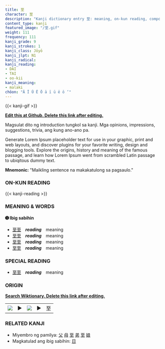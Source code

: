```yaml
---
title: 至
character: 至
description: "Kanji dictionary entry 至: meaning, on-kun reading, compounds, origin, related kanji"
content_type: kanji
featured_image: "/至.gif"
weight: 111
frequency: 111
kanji_grade: 9
kanji_strokes: 1
kanji_class: Jōyō
kanji_jlpt: N1
kanji_radical: 
kanji_reading: 
- DAI
- TAI
- oo-kii
kanji_meaning:
- malaki
chōon: "Ā Ī Ū Ē Ō ā ī ū ē ō ’"
---
```

[//]: # (Don't edit the line below. Kanji animated GIF code is automatically generated.)
{{< kanji-gif >}}

[//]: # (Edit below this line.)

**[Edit this at Github. Delete this link after editing.](https://github.com/tim0g/tim/tree/main/content/kanji/至/index.md)**

Magsulat dito ng introduction tungkol sa kanji. Mga opinions, impressions, suggestions, trivia, ang kung ano-ano pa.

Generate Lorem Ipsum placeholder text for use in your graphic, print and web layouts, and discover plugins for your favorite writing, design and blogging tools. Explore the origins, history and meaning of the famous passage, and learn how Lorem Ipsum went from scrambled Latin passage to ubiqitous dummy text.
 
**Mnemonic:** "Maikling sentence na makakatulong sa pagsaulo."

### ON-KUN READING

[//]: # (Don't edit the line below. ON-KUN READING code is automatically generated.)
{{< kanji-reading >}}

### MEANING & WORDS

#### ➊ **Ibig sabihin**
  - [至](../至)[至](../至)　***reading***　meaning
  - [至](../至)[至](../至)　***reading***　meaning
  - [至](../至)[至](../至)　***reading***　meaning
  - [至](../至)[至](../至)　***reading***　meaning

### SPECIAL READING
  - [至](../至)[至](../至)　***reading***　meaning

### ORIGIN

**[Search Wiktionary. Delete this link after editing.](https://wiktionary.org/wiki/至)**
<table class="kanji-table"><tr><td>
<img src="60px-至-bronze.svg.png">
</td><td>▶</td><td>
<img src="60px-至-oracle.svg.png">
</td><td>▶</td>
<td class="kanji-origin">至</td>
</tr></table>

### RELATED KANJI
- Miyembro ng pamilya: [父](../父) [母](../母) [至](../至) [弟](../弟) [至](../至) [娘](../娘)
- Magkatulad ang ibig sabihin: [日](../日)
